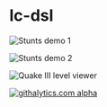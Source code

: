 lc-dsl
======

![Stunts demo 1](https://github.com/csabahruska/lc-dsl/raw/master/lc-stunts-1.png)

![Stunts demo 2](https://github.com/csabahruska/lc-dsl/raw/master/lc-stunts-2.png)

![Quake III level viewer](https://github.com/csabahruska/lc-dsl/raw/master/lc-q3.png)

[![githalytics.com alpha](https://cruel-carlota.pagodabox.com/e9d765cd68f3f5ed77fddc1103cc37a0 "githalytics.com")](http://githalytics.com/csabahruska/lc-dsl)
